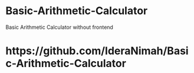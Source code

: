 # Basic-Arithmetic-Calculator
Basic Arithmetic Calculator without frontend

<h1>https://github.com/IderaNimah/Basic-Arithmetic-Calculator</h1>
